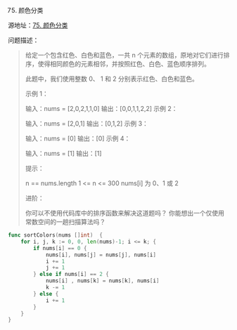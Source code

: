 75. 颜色分类

源地址：[75. 颜色分类](https://leetcode-cn.com/problems/sort-colors/)

问题描述：

>给定一个包含红色、白色和蓝色，一共 n 个元素的数组，原地对它们进行排序，使得相同颜色的元素相邻，并按照红色、白色、蓝色顺序排列。
>
>此题中，我们使用整数 0、 1 和 2 分别表示红色、白色和蓝色。
>
> 
>
>示例 1：
>
>输入：nums = [2,0,2,1,1,0]
>输出：[0,0,1,1,2,2]
>示例 2：
>
>输入：nums = [2,0,1]
>输出：[0,1,2]
>示例 3：
>
>输入：nums = [0]
>输出：[0]
>示例 4：
>
>输入：nums = [1]
>输出：[1]
>
>
>提示：
>
>n == nums.length
>1 <= n <= 300
>nums[i] 为 0、1 或 2
>
>
>进阶：
>
>你可以不使用代码库中的排序函数来解决这道题吗？
>你能想出一个仅使用常数空间的一趟扫描算法吗？

``` go
func sortColors(nums []int)  {
    for i, j, k := 0, 0, len(nums)-1; i <= k; {
        if nums[i] == 0 {
            nums[i], nums[j] = nums[j], nums[i]
            i += 1
            j += 1
        } else if nums[i] == 2 {
            nums[i] , nums[k] = nums[k], nums[i]
            k -= 1
        } else {
            i += 1
        }
    }
}
```



